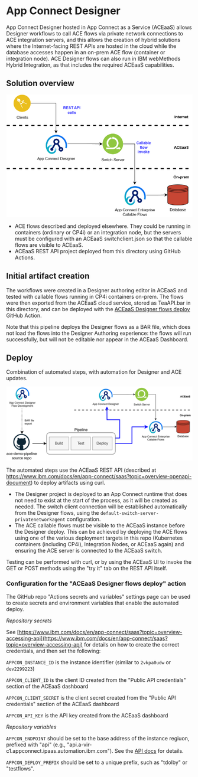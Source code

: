 # App Connect Designer

App Connect Designer hosted in App Connect as a Service (ACEaaS) allows Designer
workflows to call ACE flows via private network connections to ACE integration 
servers, and this allows the creation of hybrid solutions where the Internet-facing
REST APIs are hosted in the cloud while the database accesses happen in an on-prem 
ACE flow (container or integration node). ACE Designer flows can also run in IBM
webMethods Hybrid Integration, as that includes the required ACEaaS capabilities.

## Solution overview

![solution picture](/demo-infrastructure/images/aceaas-designer-diagram.png)

- ACE flows described and deployed elsewhere. They could be running in containers
  (ordinary or CP4i) or an integration node, but the servers must be configured 
  with an ACEaaS switchclient.json so that the callable flows are visible to ACEaaS.
- ACEaaS REST API project deployed from this directory using GitHub Actions.

## Initial artifact creation

The workflows were created in a Designer authoring editor in ACEaaS and tested with
callable flows running in CP4i containers on-prem. The flows were then exported from
the ACEaaS cloud service, stored as TeaAPI.bar in this directory, and can be deployed 
with the [ACEaaS Designer flows deploy](/.github/workflows/aceaas-designer.yml) GitHub Action.

Note that this pipeline deploys the Designer flows as a BAR file, which does not 
load the flows into the Designer Authoring experience: the flows will run successfully,
but will not be editable nor appear in the ACEaaS Dashboard.

## Deploy

Combination of automated steps, with automation for Designer and ACE updates.

![pipeline picture](/demo-infrastructure/images/aceaas-designer-diagram-with-pipeline.png)

The automated steps use the ACEaaS REST API (described at https://www.ibm.com/docs/en/app-connect/saas?topic=overview-openapi-document)
to deploy artifacts using curl.

- The Designer project is deployed to an App Connect runtime that does not need to 
  exist at the start of the process, as it will be created as needed. The switch client
  connection will be established automatically from the Designer flows, using the
  `default-switch-server-privatenetworkagent` configuration. 
- The ACE callable flows must be visible to the ACEaaS instance before the Designer deploy. 
  This can be achieved by deploying the ACE flows using one of the various deployment targets
  in this repo (Kubernetes containers (including CP4i), Integration Nodes, or ACEaaS again)
  and ensuring the ACE server is connected to the ACEaaS switch.

Testing can be performed with curl, or by using the ACEaaS UI to invoke the GET or POST
methods using the "try it" tab on the REST API itself.

### Configuration for the "ACEaaS Designer flows deploy" action

The GitHub repo "Actions secrets and variables" settings page can be used to create
secrets and environment variables that enable the automated deploy.

*Repository secrets*

See [https://www.ibm.com/docs/en/app-connect/saas?topic=overview-accessing-api](https://www.ibm.com/docs/en/app-connect/saas?topic=overview-accessing-api)
for details on how to create the correct credentials, and then set the following:

`APPCON_INSTANCE_ID` is the instance identifier (similar to `2vkpa0udw` or `dev2299223`)

`APPCON_CLIENT_ID` is the client ID created from the "Public API credentials" section of the ACEaaS dashboard 

`APPCON_CLIENT_SECRET` is the client secret created from the "Public API credentials" section of the ACEaaS dashboard 

`APPCON_API_KEY` is the API key created from the ACEaaS dashboard 

*Repository variables*

`APPCON_ENDPOINT` should be set to the base address of the instance regiuon, prefixed with
"api" (e.g., "api.a-vir-c1.appconnect.ipaas.automation.ibm.com"). See the 
[API docs](https://www.ibm.com/docs/en/app-connect/saas?topic=overview-openapi-document)
for details.

`APPCON_DEPLOY_PREFIX` should be set to a unique prefix, such as "tdolby" or "testflows".